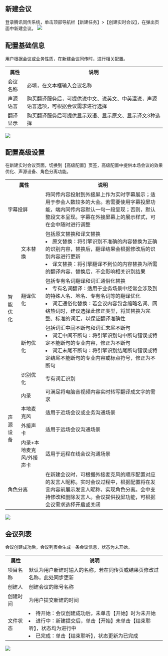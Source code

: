 ## 新建会议
登录腾讯同传系统，单击顶部导航栏【新建任务】>【创建实时会议】，在弹出页面中新建会议。
![](https://main.qcloudimg.com/raw/e589a60bea75ea4f10be08c62962c4ff.png)

## 配置基础信息
用户根据会议或业务性质，在新建会议同传时，进行相关配置。
<table>
<tr>
        <th>属性</th>
        <th>说明</th>
    </tr>
    <tr>
					<td>会议名称</td>
        <td>必填，在文本框输入会议名称</td>
    </tr>
    <tr>
        <td>声源语言</td>
				<td>购买翻译服务后，可提供说中文、说英文、中英混说，声源语言选项，可根据会议需求进行选择</td>
    </tr>
		<tr>
        <td>翻译显示</td>
				<td>购买翻译服务后可提供显示双语、显示原文、显示译文3种选择</td>
    </tr>
</table>

![](https://main.qcloudimg.com/raw/ca5a380c2c19acda42b61f4ecadd3ed6.png)

## 配置高级设置
在新建实时会议页面，切换到【高级配置】页签，高级配置中提供本场会议的效果优化、声源设备、角色分离功能。

<table>
<tr>
        <th colspan="2">属性</th>
        <th>说明</th>
    </tr>
    <tr>
					<td  colspan="2">字幕投屏</td>
        <td>将同传内容投射到外接屏上作为实时字幕展示；适用于参会人数较多的大会。若需要使用字幕投屏功能，端内同传内容默认一句一段呈现；否则，默认整段文本呈现。字幕在外接屏幕上的展示样式，可在会中随时进行调整</td>
    </tr>
    <tr>
        <td rowspan="4">智能优化</td>
        <td>文本替换</td>
				<td>包括原文替换和译文替换<li>原文替换：将引擎识别不准确的内容替换为正确的识别内容，替换后，翻译结果会根据修改后的识别内容进行更新</li><li>译文替换：将引擎翻译不到位的内容替换为所需的翻译内容，替换后，不会影响相关识别结果</li></td>
    </tr>
		<tr>
        <td>翻译优化</td>
        <td>包括专有名词翻译和词汇通俗化替换<li>专有名词翻译：适用于业务场景中经常会涉及到的特殊人名、地名、专有名词等的翻译优化</li><li>词汇通俗化替换：若会议内容包含缩略名词、网络热词时，建议选择此修正类型，将其替换为完整、标准的词汇，以保证翻译准确性</li></td>
    </tr>
		<tr>
        <td>断句优化</td>
        <td>包括词汇中间不断句和词汇末尾不断句<li>词汇中间不断句：将引擎识别句中断句错误或特定不能断句的专业内容，修正为不断句</li><li>词汇末尾不断句：将引擎识别结尾断句错误或特定结尾不能断句的专业内容或标点符号，修正为不断句</li></td>
    </tr>
		<tr>
        <td>识别优化</td>
        <td>专有词汇识别</td>
    </tr>
		<tr>
        <td rowspan="4">声源设备</td>
        <td>内录</td>
				<td>可满足将电脑音视频内容实时转写翻译成文字的需求</td>
    </tr>
		<tr>
        <td>本地麦克风</td>
        <td>适用于近场会议或业务沟通场景</td>
    </tr>
		<tr>
        <td>外接声卡</td>
        <td>适用于远场会议沟通场景</td>
    </tr>
		<tr>
        <td>内录+本地麦克风/外接声卡</td>
        <td>适用于远程在线会议沟通场景</td>
    </tr>
		<tr>
        <td  colspan="2">角色分离</td>
				<td>在新建会议时，可根据外接麦克风的顺序配置对应的发言人昵称。实时会议过程中，根据配置将在发言内容前展示发言人昵称，实现角色分离。会中支持修改和删除发言人。会议提供投屏功能，可根据会议需求选择开启或关闭</td>
    </tr>
</table>

![](https://main.qcloudimg.com/raw/3c6a6b6930b58d844436f9ad82a0ed08.png)

## 会议列表
会议创建成功后，会议列表会生成一条会议信息，状态为未开始。
<table>
<tr>
        <th>属性</th>
        <th>说明</th>
    </tr>
    <tr>
					<td>项目名称</td>
        <td>默认为用户新建时输入的名称，若在同传页或结果页修改过名称，此处同步更新</td>
    </tr>
    <tr>
        <td>创建人</td>
				<td>创建会议的账号名称</td>
    </tr>
		<tr>
        <td>创建时间</td>
				<td>为用户提交新建的时间</td>
    </tr>
		<tr>
        <td>文件状态</td>
				<td><li>待开始：会议创建成功后，未单击【开始】时为未开始</li><li>进行中：新建提交后，单击【开始】未单击【结束聆听】，状态均为进行中</li><li>已完成：单击【结束聆听】，状态更新为已完成</li></td>
    </tr>
</table>

![](https://main.qcloudimg.com/raw/9db67f43aeffe9c8669c6f30855340a5.png)
